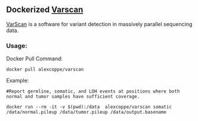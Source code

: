 ## Dockerized  [Varscan](http://dkoboldt.github.io/varscan/)

[VarScan](http://dkoboldt.github.io/varscan/) is a software for variant detection in massively parallel sequencing data.

### Usage:

Docker Pull Command:

```
docker pull alexcoppe/varscan
```

Example:

```
#Report germline, somatic, and LOH events at positions where both normal and tumor samples have sufficient coverage.

docker run --rm -it -v $(pwd):/data  alexcoppe/varscan somatic /data/normal.pileup /data/tumor.pileup /data/output.basename
```
